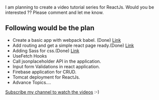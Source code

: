 
I am planning to create a video tutorial series for ReactJs. Would you be interested ?? Please comment and let me know.

## Following would be the plan 

* Create a basic app with webpack babel. (Done) [Link](https://youtu.be/zVWKtnEm4fk)
* Add routing and get a simple react page ready.(Done) [Link](https://youtu.be/_EwvIVsccJs)
* Adding Sass for css.(Done) [Link](https://www.youtube.com/watch?v=D_QgyC5wgJA)
* UseFetch Hooks
* Call jsonplaceholder API in the application.
* Input form Validations in react application. 
* Firebase application for CRUD.
* Tomcat deployment for ReactJs.
* Advance Topics....

[Subscribe my channel to watch the videos](https://www.youtube.com/channel/UCajNSAb41SHFYAsCJxUKIMw?sub_confirmation=1) :-)

